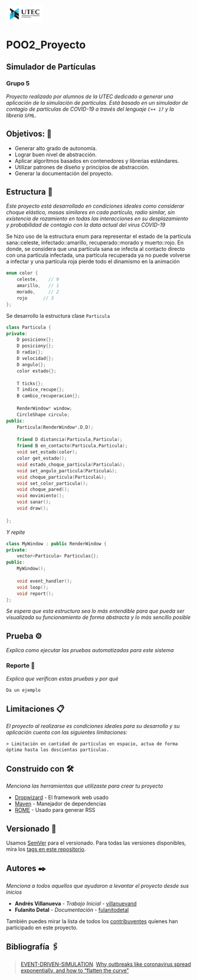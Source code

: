 <img src="Image/Utec-logo.jpg" alt="alt text" width="100">

# POO2_Proyecto
## Simulador de Partículas
### Grupo 5

_Proyecto realizado por alumnos de la UTEC dedicado a generar una aplicación de la simulación de partículas. Está basado en un simulador de contagio de partículas de COVID-19 a través del lenguaje ```C++ 17``` y la libreria ```SFML```._

## Objetivos: 🚀

* Generar alto grado de autonomía.
* Lograr buen nivel de abstracción. 
* Aplicar algoritmos basados en contenedores y librerias estándares.
* Utilizar patrones de diseño y principios de abstracción.
* Generar la documentación del proyecto.

## Estructura 🔧

_Este proyecto está desarrollado en condiciones ideales como considerar choque elástico, masas similares en cada partícula, radio similar, sin existencia de rozamiento en todas las interacciones en su desplazamiento y probabilidad de contagio con la data actual del virus COVID-19_

Se hizo uso de la estructura enum para representar el estado de la partícula sana::celeste, infectado::amarillo, recuperado::morado y muerto::rojo. En donde, se considera que una partícula sana se infecta al contacto directo con una partícula infectada, una partícula recuperada ya no puede volverse a infectar y una partícula roja pierde todo el dinamismo en la animación

```C++
enum color {
    celeste,	// 0
    amarillo,	// 1
    morado,		// 2
    rojo      // 3
};
```

Se desarrollo la estructura clase ```Particula```

```C++
class Particula {
private:
    D posicionx{};
    D posiciony{};
    D radio{};
    D velocidad{};
    D angulo{};
    color estado{};

    T ticks{};
    T indice_recupe{};
    B cambio_recuperacion{};

    RenderWindow* window;
    CircleShape circulo;
public:
    Particula(RenderWindow*,D,D);

    friend D distancia(Particula,Particula);
    friend B en_contacto(Particula,Particula);
    void set_estado(color);
    color get_estado();
    void estado_choque_particula(Particula&);
    void set_angulo_particula(Particula&);
    void choque_particula(Particula&);
    void set_color_particula();
    void choque_pared();
    void movimiento();
    void sanar();
    void draw();

};
```

_Y repite_

```C++
class MyWindow : public RenderWindow {
private:
    vector<Particula> Particulas{};
public:
    MyWindow();

    void event_handler();
    void loop();
    void report();
};
```

_Se espera que esta estructura sea lo más entendible para que pueda ser visualizada su funcionamiento de forma abstracta y lo más sencillo posible_

## Prueba ⚙️

_Explica como ejecutar las pruebas automatizadas para este sistema_

### Reporte 🔩

_Explica que verifican estas pruebas y por qué_

```
Da un ejemplo
```

## Limitaciones 📋

_El proyecto al realizarse es condiciones ideales para su desarrollo y su aplicación cuenta con las siguientes limitaciones:_

```
> Limitación en cantidad de partículas en espacio, actua de forma óptima hasta las doscientas partículas.
```

## Construido con 🛠️

_Menciona las herramientas que utilizaste para crear tu proyecto_

* [Dropwizard](http://www.dropwizard.io/1.0.2/docs/) - El framework web usado
* [Maven](https://maven.apache.org/) - Manejador de dependencias
* [ROME](https://rometools.github.io/rome/) - Usado para generar RSS

## Versionado 📌

Usamos [SemVer](http://semver.org/) para el versionado. Para todas las versiones disponibles, mira los [tags en este repositorio](https://github.com/tu/proyecto/tags).

## Autores ✒️

_Menciona a todos aquellos que ayudaron a levantar el proyecto desde sus inicios_

* **Andrés Villanueva** - *Trabajo Inicial* - [villanuevand](https://github.com/villanuevand)
* **Fulanito Detal** - *Documentación* - [fulanitodetal](#fulanito-de-tal)

También puedes mirar la lista de todos los [contribuyentes](https://github.com/your/project/contributors) quíenes han participado en este proyecto. 

## Bibliografía 🖇️

> [EVENT-DRIVEN-SIMULATION](https://algs4.cs.princeton.edu/61event/).
> [Why outbreaks like coronavirus spread exponentially, and how to “flatten the curve”](https://www.washingtonpost.com/graphics/2020/world/corona-simulator/)

